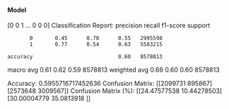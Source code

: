 #### Model
[0 0 1 ... 0 0 0]
Classification Report:
              precision    recall  f1-score   support

           0       0.45      0.70      0.55   2995598
           1       0.77      0.54      0.63   5583215

    accuracy                           0.60   8578813
   macro avg       0.61      0.62      0.59   8578813
weighted avg       0.66      0.60      0.60   8578813

Accuracy: 0.5955716717452636
Confusion Matrix:
[[2099731  895867]
 [2573648 3009567]]
Confusion Matrix (%):
[[24.47577538 10.44278503]
 [30.00004779 35.0813918 ]]
